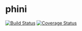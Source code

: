 phini
=====
[![Build Status](https://travis-ci.org/m3y/phini.svg?branch=master)](https://travis-ci.org/m3y/phini)
[![Coverage Status](https://coveralls.io/repos/m3y/phini/badge.png?branch=master)](https://coveralls.io/r/m3y/phini?branch=master)
